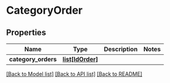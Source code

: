 # CategoryOrder

## Properties
Name | Type | Description | Notes
------------ | ------------- | ------------- | -------------
**category_orders** | [**list[IdOrder]**](IdOrder.md) |  | 

[[Back to Model list]](../README.md#documentation-for-models) [[Back to API list]](../README.md#documentation-for-api-endpoints) [[Back to README]](../README.md)

